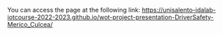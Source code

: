 You can access the page at the following link:
https://unisalento-idalab-iotcourse-2022-2023.github.io/wot-project-presentation-DriverSafety-Merico_Culcea/
